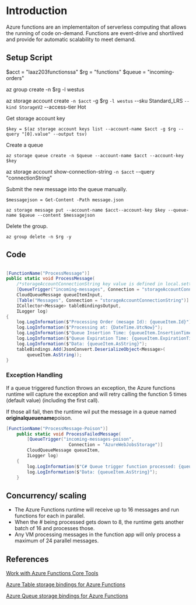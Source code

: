 # Introduction

Azure functions are an implementaiton of serverless computing that allows the running of code on-demand. Functions are event-drive and shortlived and provide for automatic scalability to meet demand.

## Setup Script

$acct = "laaz203functionssa"
$rg = "functions"
$queue = "incoming-orders"

az group create -n $rg -l westus

az storage account create `
 -n $acct `
 -g $rg `
 -l westus `
 --sku Standard_LRS `
 --kind StorageV2 `
 --access-tier Hot

Get storage account key

`$key = $(az storage account keys list --account-name $acct -g $rg --query "[0].value" --output tsv)`

Create a queue 

`az storage queue create -n $queue --account-name $acct --account-key $key`

az storage account show-connection-string `
 -n $acct `
 --query "connectionString"

Submit the new message into the queue manually.

`$messagejson = Get-Content -Path message.json`

`az storage message put --account-name $acct--account-key $key --queue-name $queue --content $messagejson`

Delete the group.

`az group delete -n $rg -y`

## Code

```C#

[FunctionName("ProcessMessage")]
public static void ProcessMessage(
    /*storageAccountConnectionString key value is defined in local.settings.json*/
    [QueueTrigger("incoming-messages", Connection = "storageAccountConnectionString")]
    CloudQueueMessage queueItemInput,
    [Table("Messages", Connection = "storageAccountConnectionString")]
    ICollector<Message> tableBindingsOutput,
    ILogger log)
{
    log.LogInformation($"Processing Order (mesage Id): {queueItem.Id}");
    log.LogInformation($"Processing at: {DateTime.UtcNow}");
    log.LogInformation($"Queue Insertion Time: {queueItem.InsertionTime}");
    log.LogInformation($"Queue Expiration Time: {queueItem.ExpirationTime}");
    log.LogInformation($"Data: {queueItem.AsString}");
    tableBindings.Add(JsonConvert.DeserializeObject<Message>(
        queueItem.AsString));
}

```

### Exception Handling

If a queue triggered function throws an exception, the Azure functions runtime will capture the exception and will retry calling the function 5 times (default value) (including the first call).

If those all fail, then the runtime wil put the message in a queue named **originalqueuename**poison.

```C#
[FunctionName("ProcessMessage-Poison")]
    public static void ProcessFailedMessage(
        [QueueTrigger("incoming-messages-poison", 
                        Connection = "AzureWebJobsStorage")]
        CloudQueueMessage queueItem, 
        ILogger log)
    {
        log.LogInformation($"C# Queue trigger function processed: {queueItem}");
        log.LogInformation($"Data: {queueItem.AsString}");
    }
```

## Concurrency/ scaling

* The Azure Functions runtime will receive up to 16 messages and run functions for each in parallel.
* When the # being processed gets down to 8, the runtime gets another batch of 16 and processes those.
* Any VM processing messages in the function app will only process a maximum of 24 parallel messages.
  
## References

[Work with Azure Functions Core Tools](https://docs.microsoft.com/en-us/azure/azure-functions/functions-run-local)

[Azure Table storage bindings for Azure Functions](https://docs.microsoft.com/en-us/azure/azure-functions/functions-bindings-storage-table)

[Azure Queue storage bindings for Azure Functions](https://docs.microsoft.com/en-us/azure/azure-functions/functions-bindings-storage-queue)
